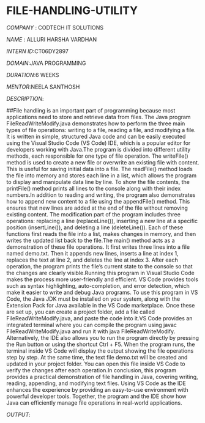 # FILE-HANDLING-UTILITY

*COMPANY* : CODTECH IT SOLUTIONS

*NAME* : ALLURI HARSHA VARDHAN

*INTERN ID*:CT06DY2897

*DOMAIN*:JAVA PROGRAMMING

*DURATION*:6 WEEKS

*MENTOR*:NEELA SANTHOSH

*DESCRIPTION*:

##File handling is an important part of programming because most applications need to store and retrieve data from files. The Java program FileReadWriteModify.java demonstrates how to perform the three main types of file operations: writing to a file, reading a file, and modifying a file. It is written in simple, structured Java code and can be easily executed using the Visual Studio Code (VS Code) IDE, which is a popular editor for developers working with Java.The program is divided into different utility methods, each responsible for one type of file operation. The writeFile() method is used to create a new file or overwrite an existing file with content. This is useful for saving initial data into a file. The readFile() method loads the file into memory and stores each line in a list, which allows the program to display and manipulate data line by line. To show the file contents, the printFile() method prints all lines to the console along with their index numbers.In addition to reading and writing, the program also demonstrates how to append new content to a file using the appendFile() method. This ensures that new lines are added at the end of the file without removing existing content. The modification part of the program includes three operations: replacing a line (replaceLine()), inserting a new line at a specific position (insertLine()), and deleting a line (deleteLine()). Each of these functions first reads the file into a list, makes changes in memory, and then writes the updated list back to the file.The main() method acts as a demonstration of these file operations. It first writes three lines into a file named demo.txt. Then it appends new lines, inserts a line at index 1, replaces the text at line 2, and deletes the line at index 3. After each operation, the program prints the file’s current state to the console so that the changes are clearly visible.Running this program in Visual Studio Code makes the process more user-friendly and efficient. VS Code provides tools such as syntax highlighting, auto-completion, and error detection, which make it easier to write and debug Java programs. To use this program in VS Code, the Java JDK must be installed on your system, along with the Extension Pack for Java available in the VS Code marketplace. Once these are set up, you can create a project folder, add a file called FileReadWriteModify.java, and paste the code into it.VS Code provides an integrated terminal where you can compile the program using javac FileReadWriteModify.java and run it with java FileReadWriteModify. Alternatively, the IDE also allows you to run the program directly by pressing the Run button or using the shortcut Ctrl + F5. When the program runs, the terminal inside VS Code will display the output showing the file operations step by step. At the same time, the text file demo.txt will be created and updated in your project folder. You can open this file inside VS Code to verify the changes after each operation.In conclusion, this program provides a practical demonstration of file handling in Java, covering writing, reading, appending, and modifying text files. Using VS Code as the IDE enhances the experience by providing an easy-to-use environment with powerful developer tools. Together, the program and the IDE show how Java can efficiently manage file operations in real-world applications.

*OUTPUT*:



